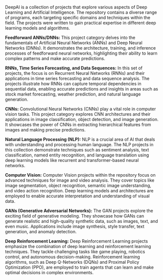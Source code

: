 DeepAI is a collection of projects that explore various aspects of Deep Learning and Artificial Intelligence. The repository contains a diverse range of programs, each targeting specific domains and techniques within the field. The projects were written to gain practical expertise in different deep learning models and algorithms. 

**Feedforward ANNs/DNNs:**
    This project category delves into the fundamentals of Artificial Neural Networks (ANNs) and Deep Neural Networks (DNNs). It demonstrates the architecture, training, and inference processes of  feedforward neural networks, highlighting their ability to learn complex patterns and make accurate predictions.

**RNNs, Time Series Forecasting, and Data Sequences:**
    In this set of projects, the focus is on Recurrent Neural Networks (RNNs) and their applications in time series forecasting and data sequence analysis. The projects illustrate how RNNs can capture temporal dependencies in sequential data, enabling accurate predictions and insights in areas such as stock market forecasting, weather prediction, and natural language generation.

**CNNs:**
    Convolutional Neural Networks (CNNs) play a vital role in computer vision tasks. This project category explores CNN architectures and their applications in image classification, object detection, and image generation. It showcases the power of CNNs in extracting hierarchical features from images and making precise predictions.

**Natural Language Processing (NLP):**
    NLP is a crucial area of AI that deals with understanding and processing human language. The NLP projects in this collection demonstrate techniques such as sentiment analysis, text classification, named entity recognition, and language translation using deep learning models like recurrent and transformer-based neural networks.

**Computer Vision:**
    Computer Vision projects within the repository focus on advanced techniques for image and video analysis. They cover topics like image segmentation, object recognition, semantic image understanding, and video action recognition. Deep learning models and architectures are employed to enable accurate interpretation and understanding of visual data.

**GANs (Generative Adversarial Networks):**
    The GAN projects explore the exciting field of generative modeling. They showcase how GANs can generate realistic and high-quality synthetic data, such as images, text, and even music. Applications include image synthesis, style transfer, text generation, and anomaly detection.

**Deep Reinforcement Learning:**
    Deep Reinforcement Learning projects emphasize the combination of deep learning and reinforcement learning techniques. They tackle challenging tasks like game playing, robotics control, and autonomous decision-making. Reinforcement learning algorithms, such as Deep Q-Networks (DQNs) and Proximal Policy Optimization (PPO), are employed to train agents that can learn and make optimal decisions in complex environments.
